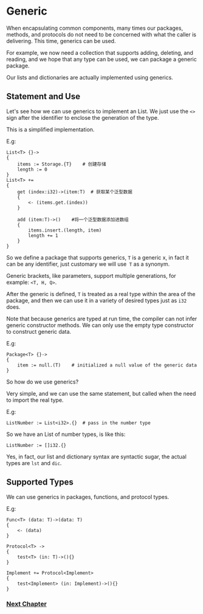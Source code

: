 # Generic
When encapsulating common components, many times our packages, methods, and protocols do not need to be concerned with what the caller is delivering. This time, generics can be used.

For example, we now need a collection that supports adding, deleting, and reading, and we hope that any type can be used, we can package a generic package.

Our lists and dictionaries are actually implemented using generics.
## Statement and Use
Let's see how we can use generics to implement an List. We just use the `<>` sign after the identifier to enclose the generation of the type.

This is a simplified implementation.

E.g:
```
List<T> {}->
{
    items := Storage.{T}    # 创建存储
    length := 0
}
List<T> +=
{
    get (index:i32)->(item:T)  # 获取某个泛型数据
    {
        <- (items.get.(index))
    }

    add (item:T)->()    #将一个泛型数据添加进数组
    {
        items.insert.(length, item)
        length += 1
    }
}
```
So we define a package that supports generics, `T` is a generic x, in fact it can be any identifier, just customary we will use` T` as a synonym.

Generic brackets, like parameters, support multiple generations, for example: `<T, H, Q>`.

After the generic is defined, `T` is treated as a real type within the area of ​​the package, and then we can use it in a variety of desired types just as `i32` does.

Note that because generics are typed at run time, the compiler can not infer generic constructor methods. We can only use the empty type constructor to construct generic data.

E.g:
```
Package<T> {}->
{
    item := null.(T)    # initialized a null value of the generic data
}
```
So how do we use generics?

Very simple, and we can use the same statement, but called when the need to import the real type.

E.g:
```
ListNumber := List<i32>.{}  # pass in the number type
```
So we have an List of number types, is like this:
```
ListNumber := []i32.{}
```
Yes, in fact, our list and dictionary syntax are syntactic sugar, the actual types are `lst` and `dic`.
## Supported Types
We can use generics in packages, functions, and protocol types.

E.g:
```
Func<T> (data: T)->(data: T)
{
    <- (data)
}

Protocol<T> ->
{
    test<T> (in: T)->(){}
}

Implement += Protocol<Implement>
{
    test<Implement> (in: Implement)->(){}
}
```
### [Next Chapter](annotation.md)